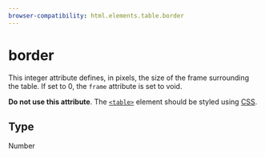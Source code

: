 ```yaml
---
browser-compatibility: html.elements.table.border
---
```


# border

This integer attribute defines, in pixels, the size of the frame surrounding the table. If set to 0, the `frame` attribute is set to void.

**Do not use this attribute**. The [`<table>`](https://developer.mozilla.org/en-US/docs/Web/HTML/Element/table) element should be styled using [CSS](https://developer.mozilla.org/en-US/docs/CSS).

## Type

Number
